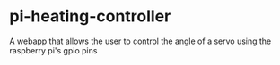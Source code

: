 # pi-heating-controller
A webapp that allows the user to control the angle of a servo using the raspberry pi's gpio pins
